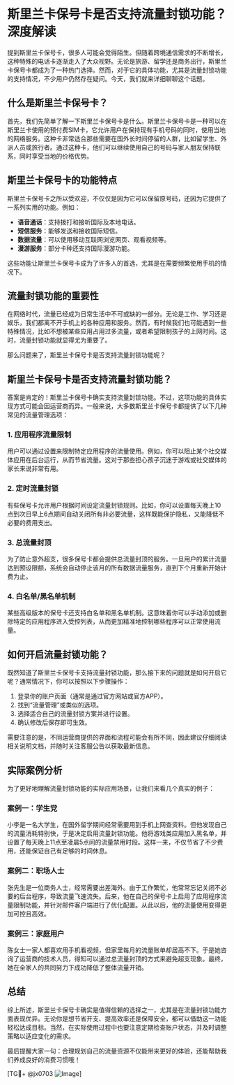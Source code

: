 # 斯里兰卡保号卡是否支持流量封锁功能？深度解读

提到斯里兰卡保号卡，很多人可能会觉得陌生。但随着跨境通信需求的不断增长，这种特殊的电话卡逐渐走入了大众视野。无论是旅游、留学还是商务出行，斯里兰卡保号卡都成为了一种热门选择。然而，对于它的具体功能，尤其是流量封锁功能的支持情况，不少用户仍然存在疑问。今天，我们就来详细聊聊这个话题。

## 什么是斯里兰卡保号卡？

首先，我们先简单了解一下斯里兰卡保号卡是什么。斯里兰卡保号卡是一种可以在斯里兰卡使用的预付费SIM卡，它允许用户在保持现有手机号码的同时，使用当地的网络服务。这种卡非常适合那些需要在国外长时间停留的人群，比如留学生、外派人员或旅行者。通过这种卡，他们可以继续使用自己的号码与家人朋友保持联系，同时享受当地的价格优势。

## 斯里兰卡保号卡的功能特点

斯里兰卡保号卡之所以受欢迎，不仅仅是因为它可以保留原号码，还因为它提供了一系列实用的功能。例如：

- **语音通话**：支持拨打和接听国际及本地电话。
- **短信服务**：能够发送和接收国际短信。
- **数据流量**：可以使用移动互联网浏览网页、观看视频等。
- **漫游服务**：部分卡种还支持国际漫游功能。

这些功能让斯里兰卡保号卡成为了许多人的首选，尤其是在需要频繁使用手机的情况下。

## 流量封锁功能的重要性

在网络时代，流量已经成为日常生活中不可或缺的一部分。无论是工作、学习还是娱乐，我们都离不开手机上的各种应用和服务。然而，有时候我们也可能遇到一些特殊情况，比如不想被某些应用占用过多流量，或者希望限制孩子的上网时间。这时，流量封锁功能就显得尤为重要了。

那么问题来了，斯里兰卡保号卡是否支持流量封锁功能呢？

## 斯里兰卡保号卡是否支持流量封锁功能？

答案是肯定的！斯里兰卡保号卡确实支持流量封锁功能。不过，这项功能的具体实现方式可能会因运营商而异。一般来说，大多数斯里兰卡保号卡都提供了以下几种常见的流量管理选项：

### 1. 应用程序流量限制
用户可以通过设置来限制特定应用程序的流量使用。例如，你可以阻止某个社交媒体应用在后台运行，从而节省流量。这对于那些担心孩子沉迷于游戏或社交媒体的家长来说非常有用。

### 2. 定时流量封锁
有些保号卡允许用户根据时间设定流量封锁规则。比如，你可以设置每天晚上10点到次日早上6点期间自动关闭所有非必要流量，这样既能保护隐私，又能降低不必要的费用支出。

### 3. 总流量封顶
为了防止意外超支，很多保号卡都会提供总流量封顶的服务。一旦用户的累计流量达到预设限额，系统会自动停止该月的所有数据流量服务，直到下个月重新开始计费为止。

### 4. 白名单/黑名单机制
某些高级版本的保号卡还支持白名单和黑名单机制。这意味着你可以手动添加或删除特定的应用程序进入受控列表，从而更加精准地控制哪些程序可以正常使用流量。

## 如何开启流量封锁功能？

既然知道了斯里兰卡保号卡支持流量封锁功能，那么接下来的问题就是如何开启它呢？通常情况下，你可以按照以下步骤操作：

1. 登录你的账户页面（通常是通过官方网站或官方APP）。
2. 找到“流量管理”或类似的选项。
3. 选择适合自己的流量封锁方案并进行设置。
4. 确认修改后保存即可生效。

需要注意的是，不同运营商提供的界面和流程可能会有所不同，因此建议仔细阅读相关说明文档，并随时关注客服公告以获取最新信息。

## 实际案例分析

为了更好地理解流量封锁功能的实际应用场景，让我们来看几个真实的例子：

### 案例一：学生党
小李是一名大学生，在国外留学期间经常需要用到手机上网查资料。但他发现自己的流量消耗特别快，于是决定启用流量封锁功能。他将游戏类应用加入黑名单，并设置了每天晚上11点至凌晨5点间的流量禁用时段。这样一来，不仅节省了不少费用，还能保证自己有足够的时间休息。

### 案例二：职场人士
张先生是一位商务人士，经常需要出差海外。由于工作繁忙，他常常忘记关闭不必要的后台程序，导致流量飞速流失。后来，他在自己的保号卡上启用了应用程序流量限制功能，并针对邮件客户端进行了优化配置。从此以后，他的流量使用变得更加可控且高效。

### 案例三：家庭用户
陈女士一家人都喜欢用手机看视频，但家里每月的流量账单却居高不下。于是她咨询了运营商的技术人员，得知可以通过总流量封顶的方式来避免超支现象。最终，她在全家人的共同努力下成功降低了整体流量开销。

## 总结

综上所述，斯里兰卡保号卡确实是值得信赖的选择之一，尤其是在流量封锁功能方面表现优异。无论你是想节省开支、提高效率还是保障安全，都可以借助这一功能轻松达成目标。当然，在实际使用过程中也要注意定期检查账户状态，并及时调整策略以适应变化的需求。

最后提醒大家一句：合理规划自己的流量资源不仅能带来更好的体验，还能帮助我们养成良好的消费习惯哦！

[TG💪+ @jx0703 ![Image](https://github.com/user-attachments/assets/dbca1d08-cadb-493c-b0ec-ad6f7a83f270)]